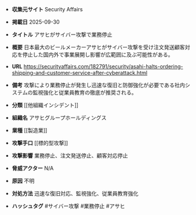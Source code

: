 - **収集元サイト**
Security Affairs

- **掲載日**
2025-09-30

- **タイトル**
アサヒがサイバー攻撃で業務停止

- **概要**
日本最大のビールメーカーアサヒがサイバー攻撃を受け注文発送顧客対応を停止した国内外で事業展開し影響が広範囲に及ぶ可能性がある。

- **URL**
https://securityaffairs.com/182791/security/asahi-halts-ordering-shipping-and-customer-service-after-cyberattack.html

- **備考**
攻撃により業務停止が発生し迅速な復旧と防御強化が必要である社内システムの監視強化と従業員教育の徹底が推奨される。

- **分類**
[[他組織インシデント]]

- **組織名**
アサヒグループホールディングス

- **業種**
[[製造業]]

- **攻撃手口**
[[標的型攻撃]]

- **攻撃影響**
業務停止、注文発送停止、顧客対応停止

- **脅威アクター**
N/A

- **原因**
不明

- **対処方法**
迅速な復旧対応、監視強化、従業員教育強化

- **ハッシュタグ**
#サイバー攻撃 #業務停止 #アサヒ
